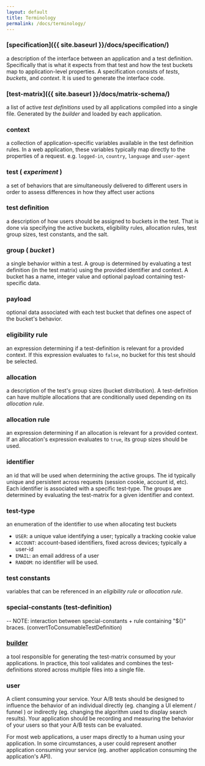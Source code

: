 ```yaml
---
layout: default
title: Terminology
permalink: /docs/terminology/
---
```


### [specification]({{ site.baseurl }}/docs/specification/) 
a description of the interface between an application and a test definition.  Specifically that is what it expects from that test and how the test buckets map to application-level properties. A specification consists of *tests*, *buckets*, and *context*. It is used to generate the interface code.

### [test-matrix]({{ site.baseurl }}/docs/matrix-schema/) 
a list of active *test definitions* used by all applications compiled into a single file. Generated by the *builder* and loaded by each application.

### context
a collection of application-specific variables available in the test definition rules. In a web application, these variables typically map directly to the properties of a request. e.g. `logged-in`, `country`, `language` and `user-agent`

### test ( _experiment_ )
a set of behaviors that are simultaneously delivered to different users in order to assess differences in how they affect user actions

### test definition
a description of how users should be assigned to buckets in the test.  That is done via specifying the active buckets, eligibility rules, allocation rules, test group sizes, test constants, and the salt.

### group ( _bucket_ )
a single behavior within a test. A group is determined by evaluating a test definition (in the test matrix) using the provided identifier and context. A bucket has a name, integer value and optional payload containing test-specific data.

### payload
optional data associated with each test bucket that defines one aspect of the bucket's behavior.

### eligibility rule
an expression determining if a test-definition is relevant for a provided context. If this expression evaluates to `false`, no bucket for this test should be selected.

### allocation
a description of the test's group sizes (bucket distribution). A test-definition can have multiple allocations that are conditionally used depending on its *allocation rule*.

### allocation rule
an expression determining if an allocation is relevant for a provided context. If an allocation's expression evaluates to `true`, its group sizes should be used.

### identifier
an id that will be used when determining the active groups. The id typically unique and persistent across requests (session cookie, account id, etc). Each identifier is associated with a specific test-type. The groups are determined by evaluating the test-matrix for a given identifier and context.

### test-type
an enumeration of the identifier to use when allocating test buckets

- `USER`: a unique value identifying a user; typically a tracking cookie value
- `ACCOUNT`: account-based identifiers, fixed across devices; typically a user-id
- `EMAIL`: an email address of a user
- `RANDOM`: no identifier will be used.

### test constants
variables that can be referenced in an *eligibility rule* or *allocation rule*.

### special-constants (test-definition)
-- NOTE: interaction between special-constants + rule containing "${}" braces. (convertToConsumableTestDefinition)

### [builder]({{site.baseurl}}/docs/builder)
a tool responsible for generating the test-matrix consumed by your applications. In practice, this tool validates and combines the test-definitions stored across multiple files into a single file.

### user
A client consuming your service. Your A/B tests should be designed to influence the behavior of an individual directly (eg. changing a UI element / funnel ) or indirectly (eg. changing the algorithm used to display search results). Your application should be recording and measuring the behavior of your users so that your A/B tests can be evaluated.

For most web applications, a user maps directly to a human using your application. In some circumstances, a user could represent another application consuming your service (eg. another application consuming the application's API).
